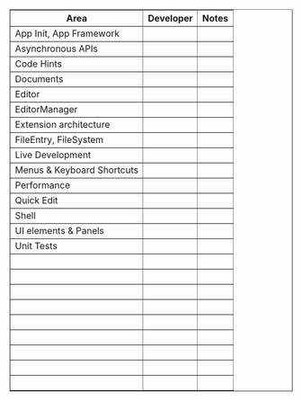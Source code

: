 <table width="90%" border="1">
  <tr>
    <th scope="col">Area</th>
    <th scope="col">Developer</th>
    <th scope="col">Notes</th>
  </tr>
  <tr>
    <td>App Init, App Framework</td>
    <td></td>
    <td></td>
  </tr>
  <tr>
    <td>Asynchronous APIs</td>
    <td>&nbsp;</td>
    <td>&nbsp;</td>
  </tr>
  <tr>
    <td>Code Hints</td>
    <td>&nbsp;</td>
    <td>&nbsp;</td>
  </tr>
  <tr>
    <td>Documents</td>
    <td>&nbsp;</td>
    <td>&nbsp;</td>
  </tr>
  <tr>
    <td>Editor</td>
    <td>&nbsp;</td>
    <td>&nbsp;</td>
  </tr>
  <tr>
    <td>EditorManager</td>
    <td>&nbsp;</td>
    <td>&nbsp;</td>
  </tr>
  <tr>
    <td>Extension architecture</td>
    <td>&nbsp;</td>
    <td>&nbsp;</td>
  </tr>
  <tr>
    <td>FileEntry, FileSystem</td>
    <td>&nbsp;</td>
    <td>&nbsp;</td>
  </tr>
  <tr>
    <td>Live Development</td>
    <td>&nbsp;</td>
    <td>&nbsp;</td>
  </tr>
  <tr>
    <td>Menus & Keyboard Shortcuts</td>
    <td>&nbsp;</td>
    <td>&nbsp;</td>
  </tr>
  <tr>
    <td>Performance</td>
    <td>&nbsp;</td>
    <td>&nbsp;</td>
  </tr>
  <tr>
    <td>Quick Edit</td>
    <td>&nbsp;</td>
    <td>&nbsp;</td>
  </tr>
  <tr>
    <td>Shell</td>
    <td>&nbsp;</td>
    <td>&nbsp;</td>
  </tr>
  <tr>
    <td>UI elements & Panels</td>
    <td>&nbsp;</td>
    <td>&nbsp;</td>
  </tr>
  <tr>
    <td>Unit Tests</td>
    <td>&nbsp;</td>
    <td>&nbsp;</td>
  </tr>
  <tr>
    <td>&nbsp;</td>
    <td>&nbsp;</td>
    <td>&nbsp;</td>
  </tr>
  <tr>
    <td>&nbsp;</td>
    <td>&nbsp;</td>
    <td>&nbsp;</td>
  </tr>
  <tr>
    <td>&nbsp;</td>
    <td>&nbsp;</td>
    <td>&nbsp;</td>
  </tr>
  <tr>
    <td>&nbsp;</td>
    <td>&nbsp;</td>
    <td>&nbsp;</td>
  </tr>
  <tr>
    <td>&nbsp;</td>
    <td>&nbsp;</td>
    <td>&nbsp;</td>
  </tr>
  <tr>
    <td>&nbsp;</td>
    <td>&nbsp;</td>
    <td>&nbsp;</td>
  </tr>
  <tr>
    <td>&nbsp;</td>
    <td>&nbsp;</td>
    <td>&nbsp;</td>
  </tr>
  <tr>
    <td>&nbsp;</td>
    <td>&nbsp;</td>
    <td>&nbsp;</td>
  </tr>
  <tr>
    <td>&nbsp;</td>
    <td>&nbsp;</td>
    <td>&nbsp;</td>
  </tr>
</table>




















































































































































